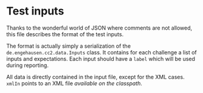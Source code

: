 # Test inputs

Thanks to the wonderful world of JSON where comments are not allowed,
this file describes the format of the test inputs.

The format is actually simply a serialization of the `de.engehausen.cc2.data.Inputs` class.
It contains for each challenge a list of inputs and expectations. Each
input should have a `label` which will be used during reporting.

All data is directly contained in the input file, except for the XML cases.
`xmlIn` points to an XML file _available on the classpath_.
